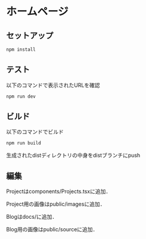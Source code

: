 # ホームページ
## セットアップ
```bash
npm install
```
## テスト
以下のコマンドで表示されたURLを確認
```bash
npm run dev
```
## ビルド
以下のコマンドでビルド
```bash
npm run build
```
生成されたdistディレクトリの中身をdistブランチにpush
## 編集
Projectはcomponents/Projects.tsxに追加．

Project用の画像はpublic/imagesに追加．

Blogはdocs/に追加．

Blog用の画像はpublic/sourceに追加．